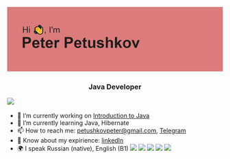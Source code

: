 <img src="https://github.com/Vaixle/Vaixle/blob/main/header.png" alt="Profile image">
<h3 align="center">Java Developer</h3>

![](https://komarev.com/ghpvc/?username=Vaixle)

- 🔭 I’m currently working on [Introduction to Java](https://github.com/Vaixle/introductionToJava)
- 🌱 I’m currently learning Java, Hibernate
- 📫 How to reach me: petushkovpeter@gmail.com, [Telegram](https://t.me/vaixle)
- 📄 Know about my expirience: [linkedIn](https://www.linkedin.com/in/petr-petushkov-764850234/)
- 🌍 I speak Russian (native), English (B1)
![](http://github-profile-summary-cards.vercel.app/api/cards/profile-details?username=Vaixle&theme=2077)
![](http://github-profile-summary-cards.vercel.app/api/cards/repos-per-language?username=Vaixle&theme=2077)
![](http://github-profile-summary-cards.vercel.app/api/cards/most-commit-language?username=Vaixle&theme=2077)
![](http://github-profile-summary-cards.vercel.app/api/cards/stats?username=Vaixle&theme=2077)
![](http://github-profile-summary-cards.vercel.app/api/cards/productive-time?username=Vaixle&theme=2077&utcOffset=8)
